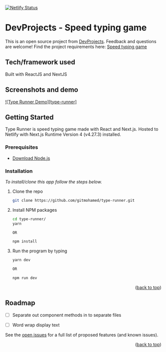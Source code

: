 [![Netlify Status](https://api.netlify.com/api/v1/badges/978cc4f8-f024-4501-a7bf-e0acad3425e4/deploy-status)](https://app.netlify.com/sites/effortless-croquembouche-3b8bed/deploys)
# DevProjects - Speed typing game

This is an open source project from [DevProjects](http://www.codementor.io/projects). Feedback and questions are welcome!
Find the project requirements here: [Speed typing game](https://www.codementor.io/projects/web/speed-typing-game-c51led1afn)

## Tech/framework used
Built with ReactJS and NextJS

## Screenshots and demo
[![Type Runner Demo][type-runner]](https://effortless-croquembouche-3b8bed.netlify.app/)

<!-- GETTING STARTED -->
## Getting Started

Type Runner is speed typing game made with React and Next.js. Hosted to Netlify with Next.js Runtime Version 4 (v4.27.3) installed.

### Prerequisites

* [Download Node.js](https://nodejs.org/)

### Installation

_To install/clone this app follow the steps below._

1. Clone the repo

   ```sh
   git clone https://github.com/gitmohamed/type-runner.git
   ```
2. Install NPM packages

   ```sh
   cd type-runner/
   yarn

   OR

   npm install
   ```
3. Run the program by typing
   ```sh
   yarn dev

   OR

   npm run dev
   ```

<p align="right">(<a href="#top">back to top</a>)</p>



<!-- ROADMAP -->
## Roadmap

- [ ] Separate out component methods in to separate files
- [ ] Word wrap display text


See the [open issues](https://github.com/gitmohamed/type-runner/issues) for a full list of proposed features (and known issues).

<p align="right">(<a href="#top">back to top</a>)</p>

[product-screenshot]: ./public/type_runner.gif
